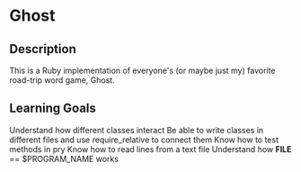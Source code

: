 # Ghost

## Description
This is a Ruby implementation of everyone's (or maybe just my) favorite road-trip word game, Ghost.

## Learning Goals
Understand how different classes interact
Be able to write classes in different files and use require_relative to connect them
Know how to test methods in pry
Know how to read lines from a text file
Understand how __FILE__ == $PROGRAM_NAME works
